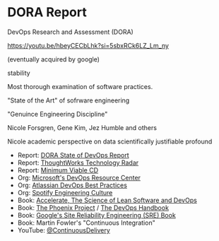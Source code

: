 # DORA Report

DevOps Research and Assessment (DORA)


https://youtu.be/hbeyCECbLhk?si=5sbxRCk6LZ_Lm_ny

(eventually acquired by google)

stability 

Most thorough examination of software practices.

"State of the Art" of sofrware engineering

"Genuince Engineering Discipline"

Nicole Forsgren, Gene Kim, Jez Humble and others

Nicole academic perspective on data
scientifically justifiable 
profound






- Report: [DORA State of DevOps Report](https://dora.dev/devops-capabilities/)
- Report: [ThoughtWorks Technology Radar](https://www.thoughtworks.com/en-us/radar)
- Report: [Minimum Viable CD](https://minimumcd.org/)
- Org: [Microsoft's DevOps Resource Center](https://learn.microsoft.com/en-us/devops/)
- Org: [Atlassian DevOps Best Practices](https://www.atlassian.com/devops/what-is-devops/devops-best-practices)
- Org: [Spotify Engineering Culture](https://engineering.atspotify.com/2014/03/spotify-engineering-culture-part-1/)
- Book: [Accelerate, The Science of Lean Software and DevOps](https://www.amazon.com/Accelerate-Software-Performing-Technology-Organizations/dp/1942788339)
- Book: [The Phoenix Project](https://www.amazon.com/Phoenix-Project-DevOps-Helping-Business/dp/0988262592) / [The DevOps Handbook](https://www.amazon.com/DevOps-Handbook-World-Class-Reliability-Organizations/dp/1942788002)
- Book: [Google's Site Reliability Engineering (SRE) Book](https://sre.google/books/)
- Book: Martin Fowler's "Continuous Integration"
- YouTube: [@ContinuousDelivery](https://www.youtube.com/@ContinuousDelivery/featured) 
